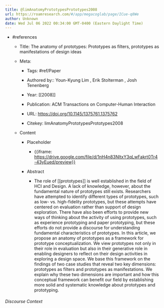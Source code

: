 ```yaml
---
title: @limAnatomyPrototypesPrototypes2008
url: https://roamresearch.com/#/app/megacoglab/page/ICue-q8We
author: Unknown
date: Wed Jul 06 2022 00:34:00 GMT-0400 (Eastern Daylight Time)
---
```


- #references

    - Title: The anatomy of prototypes: Prototypes as filters, prototypes as manifestations of design ideas

    - Meta:

        - Tags: #ref/Paper

        - Authored by::  Youn-Kyung Lim ,  Erik Stolterman ,  Josh Tenenberg

        - Year: [[2008]]

        - Publication: ACM Transactions on Computer-Human Interaction

        - URL: https://doi.org/10.1145/1375761.1375762

        - Citekey: limAnatomyPrototypesPrototypes2008

    - Content

        - Placeholder

            - {{iframe: https://drive.google.com/file/d/1nH4n83NltxY3qLwFakrt0Tr4-43yEued/preview}}

        - Abstract

            - The role of [[prototypes]] is well established in the field of HCI and Design. A lack of knowledge, however, about the fundamental nature of prototypes still exists. Researchers have attempted to identify different types of prototypes, such as low- vs. high-fidelity prototypes, but these attempts have centered on evaluation rather than support of design exploration. There have also been efforts to provide new ways of thinking about the activity of using prototypes, such as experience prototyping and paper prototyping, but these efforts do not provide a discourse for understanding fundamental characteristics of prototypes. In this article, we propose an anatomy of prototypes as a framework for prototype conceptualization. We view prototypes not only in their role in evaluation but also in their generative role in enabling designers to reflect on their design activities in exploring a design space. We base this framework on the findings of two case studies that reveal two key dimensions: prototypes as filters and prototypes as manifestations. We explain why these two dimensions are important and how this conceptual framework can benefit our field by establishing more solid and systematic knowledge about prototypes and prototyping.

###### Discourse Context



